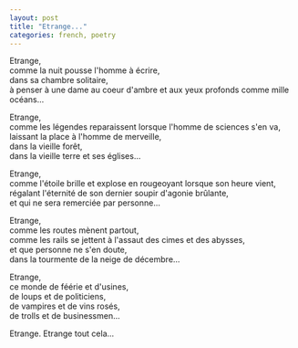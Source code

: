 ```yaml
---
layout: post
title: "Etrange..."
categories: french, poetry
---
```

  
Etrange,  
comme la nuit pousse l'homme à écrire,  
dans sa chambre solitaire,  
à penser à une dame au coeur d'ambre et aux yeux profonds comme mille océans...  
  
Etrange,  
comme les légendes reparaissent lorsque l'homme de sciences s'en va,  
laissant la place à l'homme de merveille,  
dans la vieille forêt,  
dans la vieille terre et ses églises...  
  
Etrange,  
comme l'étoile brille et explose en rougeoyant lorsque son heure vient,  
régalant l'éternité de son dernier soupir d'agonie brûlante,  
et qui ne sera remerciée par personne...  
  
Etrange,  
comme les routes mènent partout,  
comme les rails se jettent à l'assaut des cimes et des abysses,  
et que personne ne s'en doute,  
dans la tourmente de la neige de décembre...  
  
Etrange,  
ce monde de féérie et d'usines,  
de loups et de politiciens,  
de vampires et de vins rosés,  
de trolls et de businessmen...  
  
Etrange. Etrange tout cela...